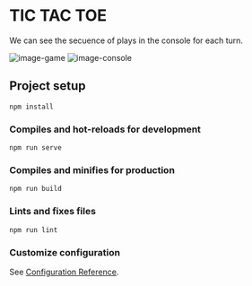 # TIC TAC TOE

We can see the secuence of plays in the console for each turn.

![image-game](https://)
![image-console](https://)

## Project setup

```
npm install
```

### Compiles and hot-reloads for development

```
npm run serve
```

### Compiles and minifies for production

```
npm run build
```

### Lints and fixes files

```
npm run lint
```

### Customize configuration

See [Configuration Reference](https://cli.vuejs.org/config/).
